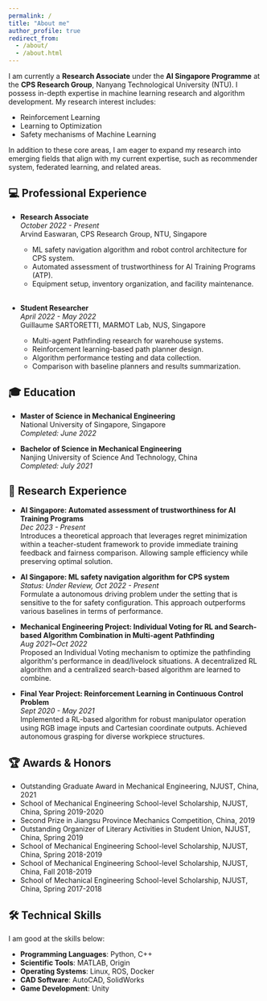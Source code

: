 ```yaml
---
permalink: /
title: "About me"
author_profile: true
redirect_from: 
  - /about/
  - /about.html
---
```


I am currently a **Research Associate** under the **AI Singapore Programme** at the **CPS Research Group**, Nanyang Technological University (NTU). I possess in-depth expertise in machine learning research and algorithm development. My research interest includes:
  - Reinforcement Learning
  - Learning to Optimization
  - Safety mechanisms of Machine Learning

In addition to these core areas, I am eager to expand my research into emerging fields that align with my current expertise, such as recommender system, federated learning, and related areas.

## 💻 Professional Experience

- **Research Associate**   
  *October 2022 - Present*  
  Arvind Easwaran, CPS Research Group, NTU, Singapore  
  - ML safety navigation algorithm and robot control architecture for CPS system. 
  - Automated assessment of trustworthiness for AI Training Programs (ATP).
  - Equipment setup, inventory organization, and facility maintenance.  
  <br/>

- **Student Researcher**  
  *April 2022 - May 2022*   
  Guillaume SARTORETTI, MARMOT Lab, NUS, Singapore  
  - Multi-agent Pathfinding research for warehouse systems.
  - Reinforcement learning-based path planner design.
  - Algorithm performance testing and data collection.
  - Comparison with baseline planners and results summarization.

## 🎓 Education

- **Master of Science in Mechanical Engineering**  
  National University of Singapore, Singapore  
  *Completed: June 2022*

- **Bachelor of Science in Mechanical Engineering**  
  Nanjing University of Science And Technology, China  
  *Completed: July 2021*

## 🔬 Research Experience

- **AI Singapore: Automated assessment of trustworthiness for AI Training Programs**  
  *Dec 2023 - Present*  
  Introduces a theoretical approach that leverages regret minimization within a teacher-student framework to provide immediate training feedback and fairness comparison. Allowing sample efficiency while preserving optimal solution. 

- **AI Singapore: ML safety navigation algorithm for CPS system**  
  *Status: Under Review, Oct 2022 - Present*  
  Formulate a autonomous driving problem under the setting that is sensitive to the for safety configuration. This approach outperforms various baselines in terms of performance.

- **Mechanical Engineering Project: Individual Voting for RL and Search-based Algorithm Combination in Multi-agent Pathfinding**  
  *Aug 2021~Oct 2022*  
  Proposed an Individual Voting mechanism to optimize the pathfinding algorithm's performance in dead/livelock situations. A decentralized RL algorithm and a centralized search-based algorithm are learned to combine.  

- **Final Year Project: Reinforcement Learning in Continuous Control Problem**  
  *Sept 2020 - May 2021*  
  Implemented a RL-based algorithm for robust manipulator operation using RGB image inputs and Cartesian coordinate outputs. Achieved autonomous grasping for diverse workpiece structures.

## 🏆 Awards & Honors
- Outstanding Graduate Award in Mechanical Engineering, NJUST, China, 2021
- School of Mechanical Engineering School-level Scholarship, NJUST, China, Spring 2019-2020
- Second Prize in Jiangsu Province Mechanics Competition, China, 2019
- Outstanding Organizer of Literary Activities in Student Union, NJUST, China, Spring 2019
- School of Mechanical Engineering School-level Scholarship, NJUST, China, Spring 2018-2019 
- School of Mechanical Engineering School-level Scholarship, NJUST, China, Fall 2018-2019 
- School of Mechanical Engineering School-level Scholarship, NJUST, China, Spring 2017-2018 

## 🛠️ Technical Skills
I am good at the skills below:
- **Programming Languages**: Python, C++
- **Scientific Tools**: MATLAB, Origin
- **Operating Systems**: Linux, ROS, Docker
- **CAD Software**: AutoCAD, SolidWorks
- **Game Development**: Unity
